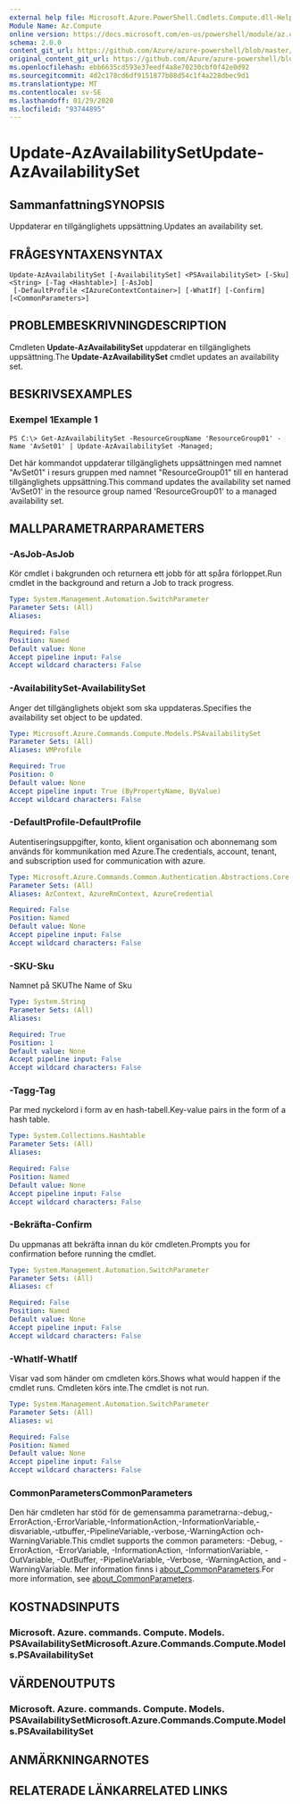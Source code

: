 ```yaml
---
external help file: Microsoft.Azure.PowerShell.Cmdlets.Compute.dll-Help.xml
Module Name: Az.Compute
online version: https://docs.microsoft.com/en-us/powershell/module/az.compute/update-azavailabilityset
schema: 2.0.0
content_git_url: https://github.com/Azure/azure-powershell/blob/master/src/Compute/Compute/help/Update-AzAvailabilitySet.md
original_content_git_url: https://github.com/Azure/azure-powershell/blob/master/src/Compute/Compute/help/Update-AzAvailabilitySet.md
ms.openlocfilehash: ebb6635cd593e37eedf4a8e70230cbf0f42e0d92
ms.sourcegitcommit: 4d2c178cd6df9151877b08d54c1f4a228dbec9d1
ms.translationtype: MT
ms.contentlocale: sv-SE
ms.lasthandoff: 01/29/2020
ms.locfileid: "93744895"
---
```

# <span data-ttu-id="da634-101">Update-AzAvailabilitySet</span><span class="sxs-lookup"><span data-stu-id="da634-101">Update-AzAvailabilitySet</span></span>

## <span data-ttu-id="da634-102">Sammanfattning</span><span class="sxs-lookup"><span data-stu-id="da634-102">SYNOPSIS</span></span>
<span data-ttu-id="da634-103">Uppdaterar en tillgänglighets uppsättning.</span><span class="sxs-lookup"><span data-stu-id="da634-103">Updates an availability set.</span></span>

## <span data-ttu-id="da634-104">FRÅGESYNTAXEN</span><span class="sxs-lookup"><span data-stu-id="da634-104">SYNTAX</span></span>

```
Update-AzAvailabilitySet [-AvailabilitySet] <PSAvailabilitySet> [-Sku] <String> [-Tag <Hashtable>] [-AsJob]
 [-DefaultProfile <IAzureContextContainer>] [-WhatIf] [-Confirm] [<CommonParameters>]
```

## <span data-ttu-id="da634-105">PROBLEMBESKRIVNING</span><span class="sxs-lookup"><span data-stu-id="da634-105">DESCRIPTION</span></span>
<span data-ttu-id="da634-106">Cmdleten **Update-AzAvailabilitySet** uppdaterar en tillgänglighets uppsättning.</span><span class="sxs-lookup"><span data-stu-id="da634-106">The **Update-AzAvailabilitySet** cmdlet updates an availability set.</span></span>

## <span data-ttu-id="da634-107">BESKRIVS</span><span class="sxs-lookup"><span data-stu-id="da634-107">EXAMPLES</span></span>

### <span data-ttu-id="da634-108">Exempel 1</span><span class="sxs-lookup"><span data-stu-id="da634-108">Example 1</span></span>
```
PS C:\> Get-AzAvailabilitySet -ResourceGroupName 'ResourceGroup01' -Name 'AvSet01' | Update-AzAvailabilitySet -Managed;
```

<span data-ttu-id="da634-109">Det här kommandot uppdaterar tillgänglighets uppsättningen med namnet "AvSet01" i resurs gruppen med namnet "ResourceGroup01" till en hanterad tillgänglighets uppsättning.</span><span class="sxs-lookup"><span data-stu-id="da634-109">This command updates the availability set named 'AvSet01' in the resource group named 'ResourceGroup01' to a managed availability set.</span></span>

## <span data-ttu-id="da634-110">MALLPARAMETRAR</span><span class="sxs-lookup"><span data-stu-id="da634-110">PARAMETERS</span></span>

### <span data-ttu-id="da634-111">-AsJob</span><span class="sxs-lookup"><span data-stu-id="da634-111">-AsJob</span></span>
<span data-ttu-id="da634-112">Kör cmdlet i bakgrunden och returnera ett jobb för att spåra förloppet.</span><span class="sxs-lookup"><span data-stu-id="da634-112">Run cmdlet in the background and return a Job to track progress.</span></span>

```yaml
Type: System.Management.Automation.SwitchParameter
Parameter Sets: (All)
Aliases:

Required: False
Position: Named
Default value: None
Accept pipeline input: False
Accept wildcard characters: False
```

### <span data-ttu-id="da634-113">-AvailabilitySet</span><span class="sxs-lookup"><span data-stu-id="da634-113">-AvailabilitySet</span></span>
<span data-ttu-id="da634-114">Anger det tillgänglighets objekt som ska uppdateras.</span><span class="sxs-lookup"><span data-stu-id="da634-114">Specifies the availability set object to be updated.</span></span>

```yaml
Type: Microsoft.Azure.Commands.Compute.Models.PSAvailabilitySet
Parameter Sets: (All)
Aliases: VMProfile

Required: True
Position: 0
Default value: None
Accept pipeline input: True (ByPropertyName, ByValue)
Accept wildcard characters: False
```

### <span data-ttu-id="da634-115">-DefaultProfile</span><span class="sxs-lookup"><span data-stu-id="da634-115">-DefaultProfile</span></span>
<span data-ttu-id="da634-116">Autentiseringsuppgifter, konto, klient organisation och abonnemang som används för kommunikation med Azure.</span><span class="sxs-lookup"><span data-stu-id="da634-116">The credentials, account, tenant, and subscription used for communication with azure.</span></span>

```yaml
Type: Microsoft.Azure.Commands.Common.Authentication.Abstractions.Core.IAzureContextContainer
Parameter Sets: (All)
Aliases: AzContext, AzureRmContext, AzureCredential

Required: False
Position: Named
Default value: None
Accept pipeline input: False
Accept wildcard characters: False
```

### <span data-ttu-id="da634-117">-SKU</span><span class="sxs-lookup"><span data-stu-id="da634-117">-Sku</span></span>
<span data-ttu-id="da634-118">Namnet på SKU</span><span class="sxs-lookup"><span data-stu-id="da634-118">The Name of Sku</span></span>

```yaml
Type: System.String
Parameter Sets: (All)
Aliases:

Required: True
Position: 1
Default value: None
Accept pipeline input: False
Accept wildcard characters: False
```

### <span data-ttu-id="da634-119">-Tagg</span><span class="sxs-lookup"><span data-stu-id="da634-119">-Tag</span></span>
<span data-ttu-id="da634-120">Par med nyckelord i form av en hash-tabell.</span><span class="sxs-lookup"><span data-stu-id="da634-120">Key-value pairs in the form of a hash table.</span></span>

```yaml
Type: System.Collections.Hashtable
Parameter Sets: (All)
Aliases:

Required: False
Position: Named
Default value: None
Accept pipeline input: False
Accept wildcard characters: False
```

### <span data-ttu-id="da634-121">-Bekräfta</span><span class="sxs-lookup"><span data-stu-id="da634-121">-Confirm</span></span>
<span data-ttu-id="da634-122">Du uppmanas att bekräfta innan du kör cmdleten.</span><span class="sxs-lookup"><span data-stu-id="da634-122">Prompts you for confirmation before running the cmdlet.</span></span>

```yaml
Type: System.Management.Automation.SwitchParameter
Parameter Sets: (All)
Aliases: cf

Required: False
Position: Named
Default value: None
Accept pipeline input: False
Accept wildcard characters: False
```

### <span data-ttu-id="da634-123">-WhatIf</span><span class="sxs-lookup"><span data-stu-id="da634-123">-WhatIf</span></span>
<span data-ttu-id="da634-124">Visar vad som händer om cmdleten körs.</span><span class="sxs-lookup"><span data-stu-id="da634-124">Shows what would happen if the cmdlet runs.</span></span> <span data-ttu-id="da634-125">Cmdleten körs inte.</span><span class="sxs-lookup"><span data-stu-id="da634-125">The cmdlet is not run.</span></span>

```yaml
Type: System.Management.Automation.SwitchParameter
Parameter Sets: (All)
Aliases: wi

Required: False
Position: Named
Default value: None
Accept pipeline input: False
Accept wildcard characters: False
```

### <span data-ttu-id="da634-126">CommonParameters</span><span class="sxs-lookup"><span data-stu-id="da634-126">CommonParameters</span></span>
<span data-ttu-id="da634-127">Den här cmdleten har stöd för de gemensamma parametrarna:-debug,-ErrorAction,-ErrorVariable,-InformationAction,-InformationVariable,-disvariable,-utbuffer,-PipelineVariable,-verbose,-WarningAction och-WarningVariable.</span><span class="sxs-lookup"><span data-stu-id="da634-127">This cmdlet supports the common parameters: -Debug, -ErrorAction, -ErrorVariable, -InformationAction, -InformationVariable, -OutVariable, -OutBuffer, -PipelineVariable, -Verbose, -WarningAction, and -WarningVariable.</span></span> <span data-ttu-id="da634-128">Mer information finns i [about_CommonParameters](https://go.microsoft.com/fwlink/?LinkID=113216).</span><span class="sxs-lookup"><span data-stu-id="da634-128">For more information, see [about_CommonParameters](https://go.microsoft.com/fwlink/?LinkID=113216).</span></span>

## <span data-ttu-id="da634-129">KOSTNADS</span><span class="sxs-lookup"><span data-stu-id="da634-129">INPUTS</span></span>

### <span data-ttu-id="da634-130">Microsoft. Azure. commands. Compute. Models. PSAvailabilitySet</span><span class="sxs-lookup"><span data-stu-id="da634-130">Microsoft.Azure.Commands.Compute.Models.PSAvailabilitySet</span></span>

## <span data-ttu-id="da634-131">VÄRDEN</span><span class="sxs-lookup"><span data-stu-id="da634-131">OUTPUTS</span></span>

### <span data-ttu-id="da634-132">Microsoft. Azure. commands. Compute. Models. PSAvailabilitySet</span><span class="sxs-lookup"><span data-stu-id="da634-132">Microsoft.Azure.Commands.Compute.Models.PSAvailabilitySet</span></span>

## <span data-ttu-id="da634-133">ANMÄRKNINGAR</span><span class="sxs-lookup"><span data-stu-id="da634-133">NOTES</span></span>

## <span data-ttu-id="da634-134">RELATERADE LÄNKAR</span><span class="sxs-lookup"><span data-stu-id="da634-134">RELATED LINKS</span></span>
